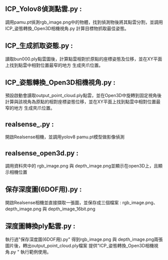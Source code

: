## ICP_Yolov8偵測點雲.py : 
調用pamu.pt偵測rgb_image.png中的物體，找到偵測物後將其點雲分割，並調用ICP_姿態轉換_Open3D相機視角.py 計算目標物抓取最佳姿態。

## ICP_生成抓取姿態.py : 
讀取bun000.ply點雲圖後，計算點雲相對於原點的座標姿態及位移，並在XY平面上找到點雲中相對位置最窄的地方 生成夾爪位置。

## ICP_姿態轉換_Open3D相機視角.py : 
預設啟動會讀取output_point_cloud.ply點雲，並在Open3D中旋轉到固定視角後計算與該視角為原點的相對座標姿態位移，並在XY平面上找到點雲中相對位置最窄的地方 生成夾爪位置。

## realsense_.py : 
開啟Realsense相機，並調用yolov8 pamu.pt模型做影像偵測

## realsense_open3d.py : 
調用資料夾中的 rgb_image.png 與 depth_image.png並顯示在open3D上，且顯示相機位置

## 保存深度圖(6DOF用).py : 
開啟Realsense相機並直接擷取一張圖，並保存成三個檔案 : rgb_image.png、 depth_image.png 與 depth_image_16bit.png

## 深度圖轉換ply點雲.py : 
執行過"保存深度圖(6DOF用).py" 得到rgb_image.png 與 depth_image.png兩張圖片後，轉出output_point_cloud.ply檔案 提供"ICP_姿態轉換_Open3D相機視角.py " 執行範例使用。